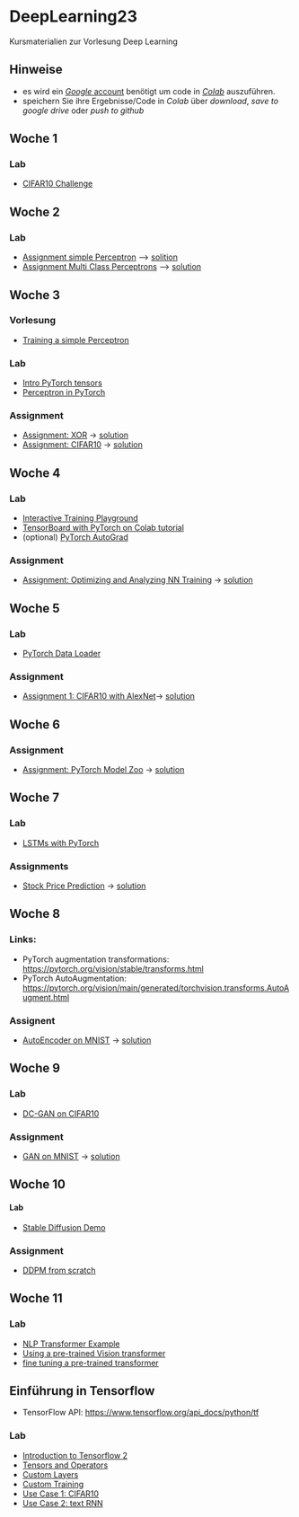 # DeepLearning23
Kursmaterialien zur Vorlesung Deep Learning

## Hinweise
* es wird ein  [*Google* account](https://accounts.google.com/signup/v2/webcreateaccount?hl=en&flowName=GlifWebSignIn&flowEntry=SignUp) benötigt um code in [*Colab*](https://colab.research.google.com) auszuführen.
* speichern Sie ihre Ergebnisse/Code in *Colab* über *download*, *save to google drive* oder *push to github* 

## Woche 1

### Lab
* [CIFAR10 Challenge](https://colab.research.google.com/github/keuperj/DeepLearning23/blob/main/week_1/CIFAR10-ShallowLearning.ipynb)


## Woche 2

### Lab
* [Assignment simple Perceptron](https://colab.research.google.com/github/keuperj/DeepLearning23/blob/main/week_2/A_simple_Perceptron_in_NumPy.ipynb)  --> [solition](https://colab.research.google.com/github/keuperj/DeepLearning23/blob/main/week_2/A_simple_Perceptron_in_NumPy_solution.ipynb)
* [Assignment Multi Class Perceptrons](https://colab.research.google.com/github/keuperj/DeepLearning23/blob/main/week_2/Multi_Class_Perceptrons.ipynb) --> [solution](https://colab.research.google.com/github/keuperj/DeepLearning23/blob/main/week_2/Multi_Class_Perceptrons_solution.ipynb)


## Woche 3

### Vorlesung
* [Training a simple Perceptron](https://colab.research.google.com/github/keuperj/DeepLearning23/blob/main/week_3/Training%20_a_simple_Perceptron_in_NumPy.ipynb)

### Lab
* [Intro PyTorch tensors](https://colab.research.google.com/github/keuperj/DeepLearning23/blob/main/week_3/Lab_01_pytorch_tensors.ipynb) 
* [Perceptron in PyTorch](https://colab.research.google.com/github/keuperj/DeepLearning23/blob/main/week_3/Lab_02_a_perceptron_in_PyTorch.ipynb) 

### Assignment
* [Assignment: XOR](https://colab.research.google.com/github/keuperj/DeepLearning23/blob/main/week_3/Assignment_Basic_MLP_in_Pytorch.ipynb) -> [solution](https://colab.research.google.com/github/keuperj/DeepLearning23/blob/main/week_3/Assignment_Basic_MLP_in_Pytorch_solution.ipynb)
* [Assignment: CIFAR10](https://colab.research.google.com/github/keuperj/DeepLearning23/blob/main/week_3/Assignment_CIFAR10_MLP.ipynb) -> [solution](https://colab.research.google.com/github/keuperj/DeepLearning23/blob/main/week_3/Assignment_CIFAR10_MLP_solution.ipynb)



## Woche 4

### Lab
* [Interactive Training Playground](https://playground.tensorflow.org/)
* [TensorBoard with PyTorch on Colab tutorial](https://colab.research.google.com/github/keuperj/DeepLearning23/blob/main/week_4/tensorboard_with_pytorch.ipynb)
* (optional) [PyTorch AutoGrad](https://colab.research.google.com/github/keuperj/DeepLearning23/blob/main/week_4/autograd_tutorial.ipynb)

### Assignment 
* [Assignment: Optimizing and Analyzing NN Training](https://colab.research.google.com/github/keuperj/DeepLearning23/blob/main/week_4/Assignment_CIFAR10_MLP_optimization.ipynb) -> [solution](https://colab.research.google.com/github/keuperj/DeepLearning23/blob/main/week_4/Assignment_CIFAR10_MLP_optimization_solution.ipynb)

## Woche 5

### Lab
* [PyTorch Data Loader](https://colab.research.google.com/github/keuperj/DeepLearning23/blob/main/week_5/lab_pytorch_data_loader.ipynb)

### Assignment
* [Assignment 1: CIFAR10 with AlexNet](https://colab.research.google.com/github/keuperj/DeepLearning23/blob/main/week_5/Assignment_1_cifar10_CNN.ipynb)-> [solution](https://colab.research.google.com/github/keuperj/DeepLearning23/blob/main/week_5/Assignment_1_cifar10_CNN_solution.ipynb)

## Woche 6
### Assignment
* [Assignment: PyTorch Model Zoo](https://colab.research.google.com/github/keuperj/DeepLearning23/blob/main/week_6/Assignment_2_PyTorch_Model_Zoo.ipynb) -> [solution](https://colab.research.google.com/github/keuperj/DeepLearning23/blob/main/week_6/Assignment_2_PyTorch_Model_Zoo_solution.ipynb)

## Woche 7

### Lab
* [LSTMs with PyTorch](https://colab.research.google.com/github/keuperj/DeepLearning23/blob/main/week_7/Lab_Time_Series_Prediction_with_LSTM_Using_PyTorch.ipynb) 

### Assignments
* [Stock Price Prediction](https://colab.research.google.com/github/keuperj/DeepLearning23/blob/main/week_7/Assignemnt_stock-price.ipynb) -> [solution](https://colab.research.google.com/github/keuperj/DeepLearning23/blob/main/week_7/Assignemnt_stock-price-solution.ipynb)

## Woche 8
### Links:
* PyTorch augmentation transformations: https://pytorch.org/vision/stable/transforms.html
* PyTorch AutoAugmentation: https://pytorch.org/vision/main/generated/torchvision.transforms.AutoAugment.html

### Assignent
* [AutoEncoder on MNIST](https://colab.research.google.com/github/keuperj/DeepLearning23/blob/main/week_8/Assignment_AE_MNIST.ipynb) -> [solution](https://colab.research.google.com/github/keuperj/DeepLearning23/blob/main/week_8/Assignment_AE_MNIST_solution.ipynb)

## Woche 9

### Lab
* [DC-GAN on CIFAR10](https://colab.research.google.com/github/keuperj/DeepLearning23/blob/main/week_9/DCGAN_CIFAR10.ipynb)

### Assignment
* [GAN on MNIST](https://colab.research.google.com/github/keuperj/DeepLearning23/blob/main/week_9/assignment_mnistGAN.ipynb) -> [solution](https://colab.research.google.com/github/keuperj/DeepLearning23/blob/main/week_9/assignment_mnistGAN_solution.ipynb)


## Woche 10

#### Lab
* [Stable Diffusion Demo](https://colab.research.google.com/github/huggingface/notebooks/blob/main/diffusers/stable_diffusion.ipynb)

### Assignment
* [DDPM from scratch](https://colab.research.google.com/github/keuperj/DeepLearning23/blob/main/week_10/DDPM.ipynb)


## Woche 11

### Lab
* [NLP Transformer Example](https://colab.research.google.com/github/keuperj/DeepLearning23/blob/main/week_11/transformer_tutorial.ipynb)
* [Using a pre-trained Vision transformer](https://colab.research.google.com/github/keuperj/DeepLearning23/blob/main/week_11/pre_trained_vt.ipynb)
* [fine tuning a pre-trained transformer](https://colab.research.google.com/github/keuperj/DeepLearning23/blob/main/week_11/fine_tune_pre_trained_transformer.ipynb)


## Einführung in Tensorflow
* TensorFlow API: https://www.tensorflow.org/api_docs/python/tf
### Lab
* [Introduction to Tensorflow 2](https://colab.research.google.com/github/tensorflow/docs/blob/master/site/en/tutorials/quickstart/beginner.ipynb)
* [Tensors and Operators](https://colab.research.google.com/github/tensorflow/docs/blob/master/site/en/tutorials/customization/basics.ipynb)
* [Custom Layers](https://colab.research.google.com/github/tensorflow/docs/blob/master/site/en/tutorials/customization/custom_layers.ipynb)
* [Custom Training](https://colab.research.google.com/github/tensorflow/docs/blob/master/site/en/tutorials/customization/custom_training_walkthrough.ipynb)
* [Use Case 1: CIFAR10](https://colab.research.google.com/github/tensorflow/docs/blob/master/site/en/tutorials/images/cnn.ipynb)
* [Use Case 2: text RNN](https://colab.research.google.com/github/tensorflow/text/blob/master/docs/tutorials/text_classification_rnn.ipynb)


